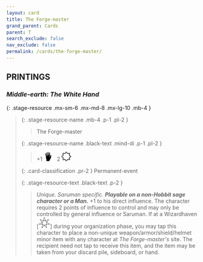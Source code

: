 ```yaml
---
layout: card
title: The Forge-master
grand_parent: Cards
parent: T
search_exclude: false
nav_exclude: false
permalink: /cards/the-forge-master/
---
```


## PRINTINGS


### _Middle-earth: The White Hand_

{: .stage-resource .mx-sm-6 .mx-md-8 .mx-lg-10 .mb-4 }
> {: .stage-resource-name .mb-4 .p-1 .pl-2 }
> > <div class="card-mp"></div>
> > <div class="card-name">The Forge-master</div>
>
> {: .stage-resource-name .black-text .mind-di .p-1 .pl-2 }
> > +1 ![](/assets/images/di.svg)&emsp;2 ![](/assets/images/stage-point.svg)
>
> {: .card-classification .pr-2 }
> Permanent-event
>
> {: .stage-resource-text .black-text .p-2 }
> > _Unique._ _Saruman specific._ ***Playable on a non-Hobbit sage character or a Man.*** +1 to his direct influence. The character requires 2 points of influence to control and may only be controlled by general influence or Saruman. If at a Wizardhaven <nobr>[<img src="/assets/images/free-haven.svg">]</nobr> during your organization phase, you may tap this character to place a non-unique weapon/armor/shield/helmet minor item with any character at _The Forge-master's_ site. The recipient need not tap to receive this item, and the item may be taken from your discard pile, sideboard, or hand. 
> 

